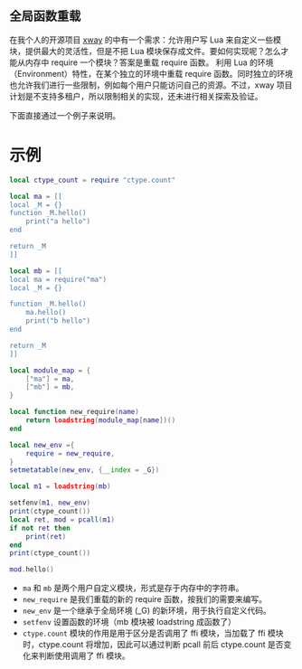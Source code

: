 
全局函数重载
---

在我个人的开源项目 [xway](https://github.com/x-few/xway) 的中有一个需求：允许用户写 Lua 来自定义一些模块，提供最大的灵活性，但是不把 Lua 模块保存成文件。要如何实现呢？怎么才能从内存中 require 一个模块？答案是重载 require 函数。
利用 Lua 的环境（Environment）特性，在某个独立的环境中重载 require 函数。同时独立的环境也允许我们进行一些限制，例如每个用户只能访问自己的资源。不过，xway 项目计划是不支持多租户，所以限制相关的实现，还未进行相关探索及验证。

下面直接通过一个例子来说明。

# 示例

```lua
local ctype_count = require "ctype.count"

local ma = [[
local _M = {}
function _M.hello()
    print("a hello")
end

return _M
]]

local mb = [[
local ma = require("ma")
local _M = {}

function _M.hello()
    ma.hello()
    print("b hello")
end

return _M
]]

local module_map = {
    ["ma"] = ma,
    ["mb"] = mb,
}

local function new_require(name)
    return loadstring(module_map[name])()
end

local new_env ={
    require = new_require,
}
setmetatable(new_env, {__index = _G})

local m1 = loadstring(mb)

setfenv(m1, new_env)
print(ctype_count())
local ret, mod = pcall(m1)
if not ret then
    print(ret)
end
print(ctype_count())

mod.hello()
```

* `ma` 和 `mb` 是两个用户自定义模块，形式是存于内存中的字符串。
* `new_require` 是我们重载的新的 require 函数，按我们的需要来编写。
* `new_env` 是一个继承于全局环境 (_G) 的新环境，用于执行自定义代码。
* `setfenv` 设置函数的环境（mb 模块被 loadstring 成函数了）
* `ctype.count` 模块的作用是用于区分是否调用了 ffi 模块，当加载了 ffi 模块时，ctype.count 将增加，因此可以通过判断 pcall 前后 ctype.count 是否变化来判断使用调用了 ffi 模块。
